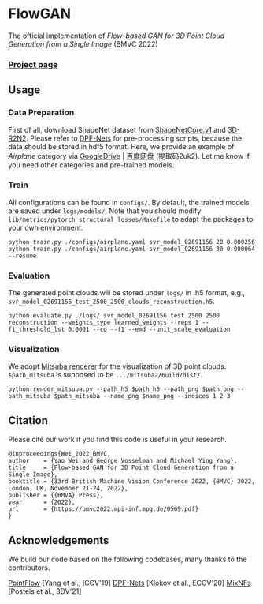 # FlowGAN

The official implementation of _Flow-based GAN for 3D Point Cloud Generation from a Single Image_ (BMVC 2022)

### [Project page](https://bmvc2022.mpi-inf.mpg.de/569/)
  
## Usage

### Data Preparation

First of all, download ShapeNet dataset from [ShapeNetCore.v1](https://shapenet.org/) and [3D-R2N2](http://3d-r2n2.stanford.edu/). Please refer to [DPF-Nets](https://github.com/Regenerator/dpf-nets) for pre-processing scripts, because the data should be stored in hdf5 format. Here, we provide an example of *Airplane* category via [GoogleDrive](https://drive.google.com/drive/folders/1hkWJykin2kJWZKdakgtg2N2s9MDIRT1T?usp=sharing) | [百度网盘](https://pan.baidu.com/s/14M2KBOg-n_AbeOlNmZ3YHw) (提取码2uk2). Let me know if you need other categories and pre-trained models.

### Train

All configurations can be found in `configs/`. By default, the trained models are saved under `logs/models/`. Note that you should modify `lib/metrics/pytorch_structural_losses/Makefile` to adapt the packages to your own environment.

```
python train.py ./configs/airplane.yaml svr_model_02691156 20 0.000256
python train.py ./configs/airplane.yaml svr_model_02691156 30 0.000064 --resume
```

### Evaluation

The generated point clouds will be stored under `logs/` in .h5 format, e.g., `svr_model_02691156_test_2500_2500_clouds_reconstruction.h5`.

```
python evaluate.py ./logs/ svr_model_02691156 test 2500 2500 reconstruction --weights_type learned_weights --reps 1 --f1_threshold_lst 0.0001 --cd --f1 --emd --unit_scale_evaluation
```

### Visualization

We adopt [Mitsuba renderer](https://github.com/mitsuba-renderer/mitsuba2) for the visualization of 3D point clouds. `$path_mitsuba` is supposed to be `.../mitsuba2/build/dist/`.
```
python render_mitsuba.py --path_h5 $path_h5 --path_png $path_png --path_mitsuba $path_mitsuba --name_png $name_png --indices 1 2 3
```

##  Citation

Please cite our work if you find this code is useful in your research.
```
@inproceedings{Wei_2022_BMVC,
author    = {Yao Wei and George Vosselman and Michael Ying Yang},
title     = {Flow-based GAN for 3D Point Cloud Generation from a Single Image},
booktitle = {33rd British Machine Vision Conference 2022, {BMVC} 2022, London, UK, November 21-24, 2022},
publisher = {{BMVA} Press},
year      = {2022},
url       = {https://bmvc2022.mpi-inf.mpg.de/0569.pdf}
}
```

## Acknowledgements
We build our code based on the following codebases, many thanks to the contributors.

[PointFlow](https://github.com/stevenygd/PointFlow) [Yang et al., ICCV'19]
[DPF-Nets](https://github.com/Regenerator/dpf-nets) [Klokov et al., ECCV'20]
[MixNFs](https://github.com/janisgp/go_with_the_flows) [Postels et al., 3DV'21]
